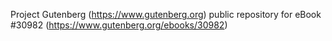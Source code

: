 Project Gutenberg (https://www.gutenberg.org) public repository for eBook #30982 (https://www.gutenberg.org/ebooks/30982)
